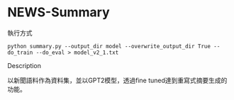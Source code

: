 # NEWS-Summary

執行方式
```
python summary.py --output_dir model --overwrite_output_dir True --do_train --do_eval > model_v2_1.txt
```

Description

以新聞語料作為資料集，並以GPT2模型，透過fine tuned達到重寫式摘要生成的功能。


